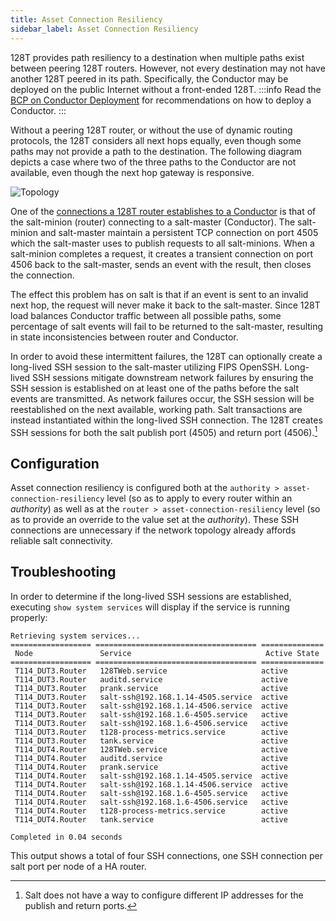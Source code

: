 ```yaml
---
title: Asset Connection Resiliency
sidebar_label: Asset Connection Resiliency
---
```


128T provides path resiliency to a destination when multiple paths exist between peering 128T routers. However, not every destination may not have another 128T peered in its path. Specifically, the Conductor may be deployed on the public Internet without a front-ended 128T.
:::info
Read the [BCP on Conductor Deployment](bcp_conductor_deployment.md) for recommendations on how to deploy a Conductor.
:::

Without a peering 128T router, or without the use of dynamic routing protocols, the 128T considers all next hops equally, even though some paths may not provide a path to the destination. The following diagram depicts a case where two of the three paths to the Conductor are not available, even though the next hop gateway is responsive.

![Topology](/img/config_asset_connection_resiliency.png)

One of the [connections a 128T router establishes to a Conductor](concepts_machine_communication.md) is that of the salt-minion (router) connecting to a salt-master (Conductor).  The salt-minion and salt-master maintain a persistent TCP connection on port 4505 which the salt-master uses to publish requests to all salt-minions. When a salt-minion completes a request, it creates a transient connection on port 4506 back to the salt-master, sends an event with the result, then closes the connection.

The effect this problem has on salt is that if an event is sent to an invalid next hop, the request will never make it back to the salt-master. Since 128T load balances Conductor traffic between all possible paths, some percentage of salt events will fail to be returned to the salt-master, resulting in state inconsistencies between router and Conductor.

In order to avoid these intermittent failures, the 128T can optionally create a long-lived SSH session to the salt-master utilizing FIPS OpenSSH. Long-lived SSH sessions mitigate downstream network failures by ensuring the SSH session is established on at least one of the paths before the salt events are transmitted. As network failures occur, the SSH session will be reestablished on the next available, working path. Salt transactions are instead instantiated within the long-lived SSH connection. The 128T creates SSH sessions for both the salt publish port (4505) and return port (4506).[^1]

[^1]: Salt does not have a way to configure different IP addresses for the publish and return ports.


## Configuration

Asset connection resiliency is configured both at the `authority > asset-connection-resiliency` level (so as to apply to every router within an _authority_) as well as at the `router > asset-connection-resiliency` level (so as to provide an override to the value set at the _authority_). These SSH connections are unnecessary if the network topology already affords reliable salt connectivity.

## Troubleshooting

In order to determine if the long-lived SSH sessions are established, executing `show system services` will display if the service is running properly:

```
Retrieving system services...
================== ==================================== ==============
 Node               Service                              Active State
================== ==================================== ==============
 T114_DUT3.Router   128TWeb.service                  	active
 T114_DUT3.Router   auditd.service                   	active
 T114_DUT3.Router   prank.service                    	active
 T114_DUT3.Router   salt-ssh@192.168.1.14-4505.service  active
 T114_DUT3.Router   salt-ssh@192.168.1.14-4506.service  active
 T114_DUT3.Router   salt-ssh@192.168.1.6-4505.service	active
 T114_DUT3.Router   salt-ssh@192.168.1.6-4506.service	active
 T114_DUT3.Router   t128-process-metrics.service     	active
 T114_DUT3.Router   tank.service                     	active
 T114_DUT4.Router   128TWeb.service                  	active
 T114_DUT4.Router   auditd.service                   	active
 T114_DUT4.Router   prank.service                    	active
 T114_DUT4.Router   salt-ssh@192.168.1.14-4505.service  active
 T114_DUT4.Router   salt-ssh@192.168.1.14-4506.service  active
 T114_DUT4.Router   salt-ssh@192.168.1.6-4505.service	active
 T114_DUT4.Router   salt-ssh@192.168.1.6-4506.service	active
 T114_DUT4.Router   t128-process-metrics.service     	active
 T114_DUT4.Router   tank.service                     	active

Completed in 0.04 seconds
```

This output shows a total of four SSH connections, one SSH connection per salt port per node of a HA router.